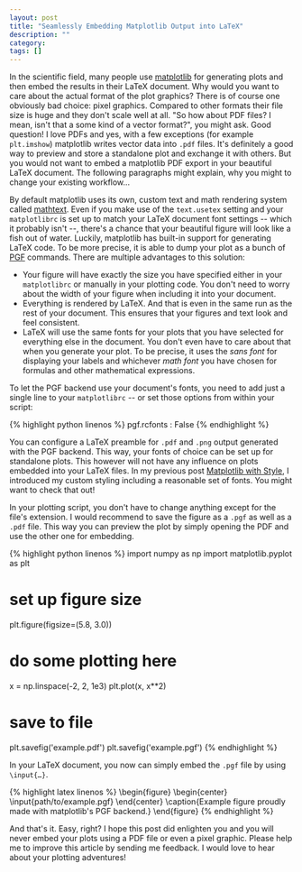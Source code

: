 ```yaml
---
layout: post
title: "Seamlessly Embedding Matplotlib Output into LaTeX"
description: ""
category: 
tags: []
---
```


In the scientific field, many people use [matplotlib](http://matplotlib.org/) for generating plots and then embed the results in their LaTeX document. Why would you want to care about the actual format of the plot graphics? There is of course one obviously bad choice: pixel graphics. Compared to other formats their file size is huge and they don't scale well at all. "So how about PDF files? I mean, isn't that a some kind of a vector format?", you might ask. Good question! I love PDFs and yes, with a few exceptions (for example `plt.imshow`) matplotlib writes vector data into `.pdf` files. It's definitely a good way to preview and store a standalone plot and exchange it with others. But you would not want to embed a matplotlib PDF export in your beautiful LaTeX document. The following paragraphs might explain, why you might to change your existing workflow…

By default matplotlib uses its own, custom text and math rendering system called [mathtext](http://matplotlib.org/users/mathtext.html#mathtext-tutorial). Even if you make use of the `text.usetex` setting and your `matplotlibrc` is set up to match your LaTeX document font settings -- which it probably isn't --, there's a chance that your beautiful figure will look like a fish out of water. Luckily, matplotlib has built-in support for generating LaTeX code. To be more precise, it is able to dump your plot as a bunch of [PGF](https://www.ctan.org/pkg/pgf) commands. There are multiple advantages to this solution:

 - Your figure will have exactly the size you have specified either in your `matplotlibrc` or manually in your plotting code. You don't need to worry about the width of your figure when including it into your document.
 - Everything is rendered by LaTeX. And that is even in the same run as the rest of your document. This ensures that your figures and text look and feel consistent.
 - LaTeX will use the same fonts for your plots that you have selected for everything else in the document. You don't even have to care about that when you generate your plot. To be precise, it uses the _sans font_ for displaying your labels and whichever _math font_ you have chosen for formulas and other mathematical expressions.

To let the PGF backend use your document's fonts, you need to add just a single line to your `matplotlibrc` -- or set those options from within your script:

{% highlight python linenos %}
pgf.rcfonts : False
{% endhighlight %}

You can configure a LaTeX preamble for `.pdf` and `.png` output generated with the PGF backend. This way, your fonts of choice can be set up for standalone plots. This however will not have any influence on plots embedded into your LaTeX files. In my previous post [Matplotlib with Style](sbillaudelle.de/2015/02/20/matplotlib-with-style.html), I introduced my custom styling including a reasonable set of fonts. You might want to check that out!

In your plotting script, you don't have to change anything except for the file's extension. I would recommend to save the figure as a `.pgf` as well as a `.pdf` file. This way you can preview the plot by simply opening the PDF and use the other one for embedding.

{% highlight python linenos %}
import numpy as np
import matplotlib.pyplot as plt

# set up figure size
plt.figure(figsize=(5.8, 3.0))

# do some plotting here
x = np.linspace(-2, 2, 1e3)
plt.plot(x, x**2)

# save to file
plt.savefig('example.pdf')
plt.savefig('example.pgf')
{% endhighlight %}

In your LaTeX document, you now can simply embed the `.pgf` file by using `\input{…}`.

{% highlight latex linenos %}
\begin{figure}
	\begin{center}
		\input{path/to/example.pgf}
	\end{center}
	\caption{Example figure proudly made with matplotlib's PGF backend.}
\end{figure}
{% endhighlight %}

And that's it. Easy, right? I hope this post did enlighten you and you will never embed your plots using a PDF file or even a pixel graphic. Please help me to improve this article by sending me feedback. I would love to hear about your plotting adventures!
